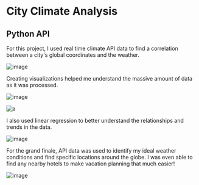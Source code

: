 # City Climate Analysis
## Python API

For this project, I used real time climate API data to find a correlation between a city's global coordinates and the weather.

![image](https://github.com/hdkronke/python-api-challenge/assets/117773492/30fee151-59b1-4db8-863c-9461850b50fd)

Creating visualizations helped me understand the massive amount of data as it was processed.

![image](https://github.com/hdkronke/python-api-challenge/assets/117773492/90782019-b0d7-4d2a-8b59-fcd5bc7c58e6)

![a](https://github.com/hdkronke/python-api-challenge/assets/117773492/b2eb9039-dc18-496f-ac9f-5d3d3015e800)

I also used linear regression to better understand the relationships and trends in the data.

![image](https://github.com/hdkronke/python-api-challenge/assets/117773492/efbad38e-3605-43ec-8a83-78ceafd6f300)

For the grand finale, API data was used to identify my ideal weather conditions and find specific locations around the globe. I was even able to find any nearby hotels to make vacation planning that much easier!

![image](https://github.com/hdkronke/python-api-challenge/assets/117773492/ee8a9577-0a46-4344-9136-72cd0ed1fb5e)
